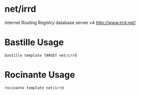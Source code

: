 # net/irrd
Internet Routing Registry database server v4
http://www.irrd.net/

# Bastille Usage
```shell
bastille template TARGET net/irrd
```

# Rocinante Usage
```shell
rocinante template net/irrd
```
